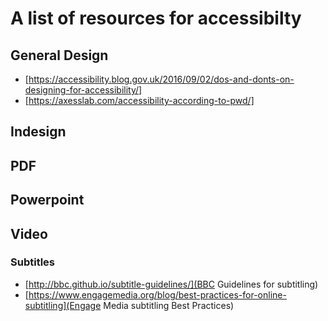 # A list of resources for accessibilty


## General Design

- [https://accessibility.blog.gov.uk/2016/09/02/dos-and-donts-on-designing-for-accessibility/]
- [https://axesslab.com/accessibility-according-to-pwd/]


## Indesign 


## PDF


## Powerpoint 


## Video

### Subtitles

- [http://bbc.github.io/subtitle-guidelines/](BBC Guidelines for subtitling)
- [https://www.engagemedia.org/blog/best-practices-for-online-subtitling](Engage Media subtitling Best Practices)
